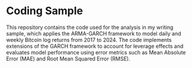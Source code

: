 # Coding Sample
This repository contains the code used for the analysis in my writing sample, which applies the ARMA-GARCH framework to model daily and weekly Bitcoin log returns from 2017 to 2024. The code implements extensions of the GARCH framework to account for leverage effects and evaluates model performance using error metrics such as Mean Absolute Error (MAE) and Root Mean Squared Error (RMSE).

